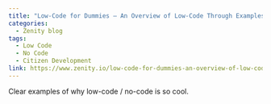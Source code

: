 ```yaml
---
title: "Low-Code for Dummies – An Overview of Low-Code Through Examples"
categories:
  - Zenity blog
tags:
  - Low Code
  - No Code
  - Citizen Development
link: https://www.zenity.io/low-code-for-dummies-an-overview-of-low-code-through-examples/
---
```


Clear examples of why low-code / no-code is so cool.
